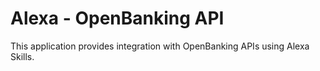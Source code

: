 # Alexa - OpenBanking API
This application provides integration with OpenBanking APIs using Alexa Skills.

